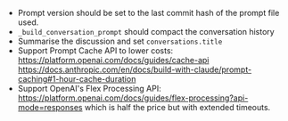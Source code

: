 - Prompt version should be set to the last commit hash of the prompt file used.
- `_build_conversation_prompt` should compact the conversation history
- Summarise the discussion and set `conversations.title`
- Support Prompt Cache API to lower costs: https://platform.openai.com/docs/guides/cache-api https://docs.anthropic.com/en/docs/build-with-claude/prompt-caching#1-hour-cache-duration 
- Support OpenAI's Flex Processing API: https://platform.openai.com/docs/guides/flex-processing?api-mode=responses which is half the price but with extended timeouts.